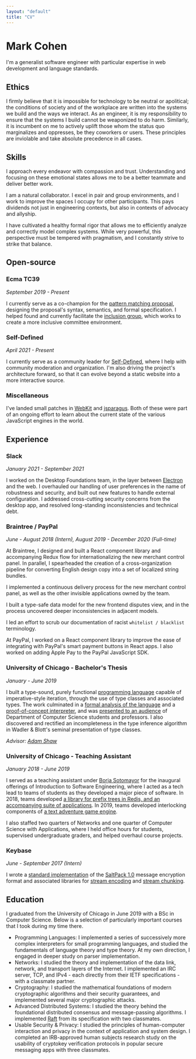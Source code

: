 ```yaml
---
layout: "default"
title: "CV"
---
```


<style>
	{% include "./cv.css" %}
</style>

# Mark Cohen

I'm a generalist software engineer with particular expertise in web development and language
standards.

<section>

## Ethics

I firmly believe that it is impossible for technology to be neutral or apolitical; the conditions of
society and of the workplace are written into the systems we build and the ways we interact. As an
engineer, it is my responsibility to ensure that the systems I build cannot be weaponized to do
harm. Similarly, it is incumbent on me to actively uplift those whom the status quo marginalizes and
oppresses, be they coworkers or users. These principles are inviolable and take absolute precedence
in all cases.

</section>

<section>

## Skills

I approach every endeavor with compassion and trust. Understanding and focusing on these emotional
states allows me to be a better teammate and deliver better work.

I am a natural collaborator. I excel in pair and group environments, and I work to improve the
spaces I occupy for other participants. This pays dividends not just in engineering contexts, but
also in contexts of advocacy and allyship.

I have cultivated a healthy formal rigor that allows me to efficiently analyze and correctly model
complex systems. While very powerful, this perspective must be tempered with pragmatism, and I
constantly strive to strike that balance.

</section>

## Open-source

<section>

### Ecma TC39

_September 2019 - Present_

I currently serve as a co-champion for the
[pattern matching proposal](https://github.com/tc39/proposal-pattern-matching), designing the
proposal's syntax, semantics, and formal specification. I helped found and currently facilitate the
[inclusion group](https://github.com/tc39/inclusion-group), which works to create a more inclusive
committee environment.

</section>

<section>

### Self-Defined

_April 2021 - Present_

I currently serve as a community leader for [Self-Defined](https://selfdefined.app), where I help
with community moderation and organization. I'm also driving the project's architecture forward, so
that it can evolve beyond a static website into a more interactive source.

</section>

<section>

### Miscellaneous

I've landed small patches in [WebKit](https://bugs.webkit.org/show_bug.cgi?id=217879) and
[jsparagus](https://github.com/mozilla-spidermonkey/jsparagus/pull/564). Both of these were part of
an ongoing effort to learn about the current state of the various JavaScript engines in the world.

</section>

## Experience

<section>

### Slack

_January 2021 - September 2021_

I worked on the Desktop Foundations team, in the layer between [Electron](https://electronjs.org)
and the web. I overhauled our handling of user preferences in the name of robustness and security,
and built out new features to handle external configuration. I addressed cross-cutting security
concerns from the desktop app, and resolved long-standing inconsistencies and technical debt.

</section>

<section>

### Braintree / PayPal

_June - August 2018 (Intern), August 2019 - December 2020 (Full-time)_

At Braintree, I designed and built a React component library and accompanying Redux flow for
internationalizing the new merchant control panel. In parallel, I spearheaded the creation of a
cross-organization pipeline for converting English design copy into a set of localized string
bundles.

I implemented a continuous delivery process for the new merchant control panel, as well as the other
invisible applications owned by the team.

I built a type-safe data model for the new frontend disputes view, and in the process uncovered
deeper inconsistencies in adjacent models.

I led an effort to scrub our documentation of racist `whitelist / blacklist` terminology.

At PayPal, I worked on a React component library to improve the ease of integrating with PayPal's
smart payment buttons in React apps. I also worked on adding Apple Pay to the PayPal JavaScript SDK.

</section>

<section>

### University of Chicago - Bachelor's Thesis

_January - June 2019_

I built a type-sound, purely functional [programming language](https://github.com/mpcsh/ForML)
capable of imperative-style iteration, through the use of type classes and associated types. The
work culminated in a
[formal analysis of the language](https://github.com/mpcsh/ForML/blob/main/paper.pdf) and a
[proof-of-concept interpreter](https://github.com/mpcsh/ForML/tree/main/compiler), and was
[presented to an audience](https://www.youtube.com/watch?v=n8rnVjCZ570) of Department of Computer
Science students and professors. I also discovered and rectified an incompleteness in the type
inference algorithm in Wadler & Blott's seminal presentation of type classes.

_Advisor: [Adam Shaw](http://people.cs.uchicago.edu/~adamshaw)_

</section>

<section>

### University of Chicago - Teaching Assistant

_January 2018 - June 2019_

I served as a teaching assistant under [Borja Sotomayor](http://people.cs.uchicago.edu/~borja) for
the inaugural offerings of Introduction to Software Engineering, where I acted as a tech lead to
teams of students as they developed a major piece of software. In 2018, teams developed
[a library for prefix trees in Redis, and an accompanying suite of applications](https://github.com/cmsc22000-project-2018).
In 2019, teams developed interlocking components of
[a text adventure game engine](https://github.com/uchicago-cs/chiventure).

I also staffed two quarters of Networks and one quarter of Computer Science with Applications, where
I held office hours for students, supervised undergraduate graders, and helped overhaul course
projects.

</section>

<section>

### Keybase

_June - September 2017 (Intern)_

I wrote a [standard implementation](https://github.com/keybase/node-saltpack) of the
[SaltPack 1.0](https://saltpack.org) message encryption format and associated libraries for
[stream encoding](https://github.com/keybase/node-armor-x) and
[stream chunking](https://github.com/keybase/node-chunk-stream).

</section>

<section>

## Education

I graduated from the University of Chicago in June 2019 with a BSc in Computer Science. Below is a
selection of particularly important courses that I took during my time there.

- Programming Languages: I implemented a series of successively more complex interpreters for small
  programming languages, and studied the fundamentals of language theory and type theory. At my own
  direction, I engaged in deeper study on parser implementation.
- Networks: I studied the theory and implementation of the data link, network, and transport layers
  of the Internet. I implemented an IRC server, TCP, and IPv4 - each directly from their IETF
  specifications - with a classmate partner.
- Cryptography: I studied the mathematical foundations of modern cryptographic algorithms and their
  security guarantees, and implemented several major cryptographic attacks.
- Advanced Distributed Systems: I studied the theory behind the foundational distributed consensus
  and message-passing algorithms. I implemented [Raft](https://raft.github.io) from its
  specification with two classmates.
- Usable Security & Privacy: I studied the principles of human-computer interaction and privacy in
  the context of application and system design. I completed an IRB-approved human subjects research
  study on the usability of cryptokey verification protocols in popular secure messaging apps with
  three classmates.

</section>
